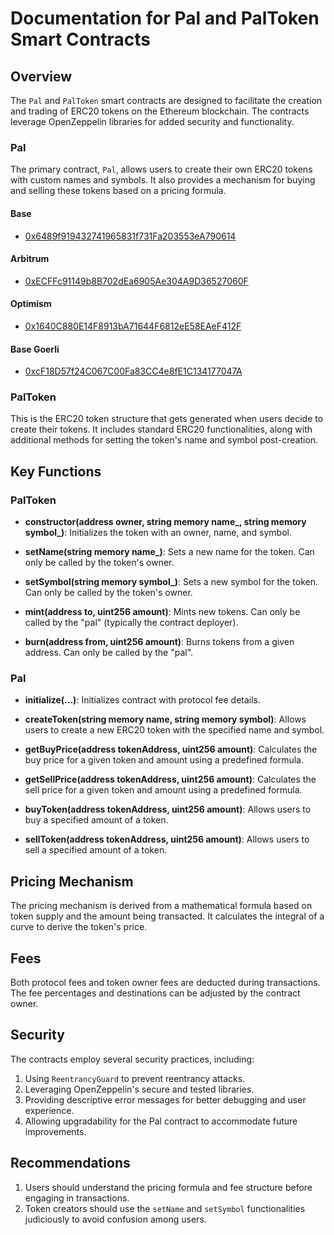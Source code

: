 # Documentation for Pal and PalToken Smart Contracts

## Overview

The `Pal` and `PalToken` smart contracts are designed to facilitate the creation
and trading of ERC20 tokens on the Ethereum blockchain. The contracts leverage
OpenZeppelin libraries for added security and functionality.

### Pal

The primary contract, `Pal`, allows users to create their own ERC20 tokens with
custom names and symbols. It also provides a mechanism for buying and selling
these tokens based on a pricing formula.

#### Base

- [0x6489f919432741965831f731Fa203553eA790614](https://basescan.org/address/0x6489f919432741965831f731Fa203553eA790614)

#### Arbitrum

- [0xECFFc91149b8B702dEa6905Ae304A9D36527060F](https://arbiscan.io/address/0xECFFc91149b8B702dEa6905Ae304A9D36527060F)

#### Optimism

- [0x1640C880E14F8913bA71644F6812eE58EAeF412F](https://optimistic.etherscan.io/address/0x1640C880E14F8913bA71644F6812eE58EAeF412F)

#### Base Goerli

- [0xcF18D57f24C067C00Fa83CC4e8fE1C134177047A](https://goerli.basescan.org/address/0xcF18D57f24C067C00Fa83CC4e8fE1C134177047A)

### PalToken

This is the ERC20 token structure that gets generated when users decide to
create their tokens. It includes standard ERC20 functionalities, along with
additional methods for setting the token's name and symbol post-creation.

## Key Functions

### PalToken

- **constructor(address owner, string memory name_, string memory symbol_)**:
  Initializes the token with an owner, name, and symbol.

- **setName(string memory name_)**: Sets a new name for the token. Can only be
  called by the token's owner.

- **setSymbol(string memory symbol_)**: Sets a new symbol for the token. Can
  only be called by the token's owner.

- **mint(address to, uint256 amount)**: Mints new tokens. Can only be called by
  the "pal" (typically the contract deployer).

- **burn(address from, uint256 amount)**: Burns tokens from a given address. Can
  only be called by the "pal".

### Pal

- **initialize(...)**: Initializes contract with protocol fee details.

- **createToken(string memory name, string memory symbol)**: Allows users to
  create a new ERC20 token with the specified name and symbol.

- **getBuyPrice(address tokenAddress, uint256 amount)**: Calculates the buy
  price for a given token and amount using a predefined formula.

- **getSellPrice(address tokenAddress, uint256 amount)**: Calculates the sell
  price for a given token and amount using a predefined formula.

- **buyToken(address tokenAddress, uint256 amount)**: Allows users to buy a
  specified amount of a token.

- **sellToken(address tokenAddress, uint256 amount)**: Allows users to sell a
  specified amount of a token.

## Pricing Mechanism

The pricing mechanism is derived from a mathematical formula based on token
supply and the amount being transacted. It calculates the integral of a curve to
derive the token's price.

## Fees

Both protocol fees and token owner fees are deducted during transactions. The
fee percentages and destinations can be adjusted by the contract owner.

## Security

The contracts employ several security practices, including:

1. Using `ReentrancyGuard` to prevent reentrancy attacks.
2. Leveraging OpenZeppelin's secure and tested libraries.
3. Providing descriptive error messages for better debugging and user
   experience.
4. Allowing upgradability for the Pal contract to accommodate future
   improvements.

## Recommendations

1. Users should understand the pricing formula and fee structure before engaging
   in transactions.
2. Token creators should use the `setName` and `setSymbol` functionalities
   judiciously to avoid confusion among users.
